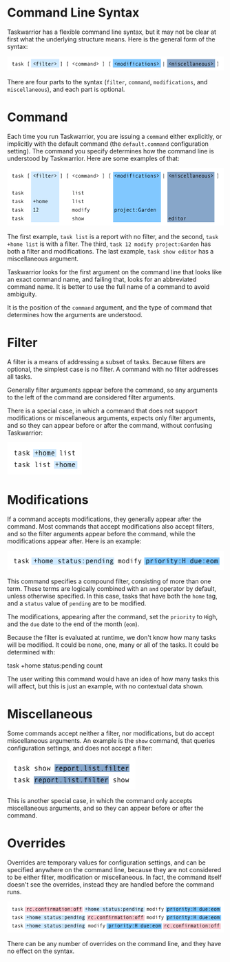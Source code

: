 # Command Line Syntax

Taskwarrior has a flexible command line syntax, but it may not be clear at first what the underlying structure means. Here is the general form of the syntax:

![](images/syntax.png)

There are four parts to the syntax (`filter`, `command`, `modifications`, and `miscellaneous`), and each part is optional.

# Command

Each time you run Taskwarrior, you are issuing a `command` either explicitly, or implicitly with the default command (the `default.command` configuration setting). The command you specify determines how the command line is understood by Taskwarrior. Here are some examples of that:

![](images/syntaxes.png)

The first example, `task list` is a report with no filter, and the second, `task +home list` is with a filter. The third, `task 12 modify project:Garden` has both a filter and modifications. The last example, `task show editor` has a miscellaneous argument.

Taskwarrior looks for the first argument on the command line that looks like an exact command name, and failing that, looks for an abbreviated command name. It is better to use the full name of a command to avoid ambiguity.

It is the position of the `command` argument, and the type of command that determines how the arguments are understood.

# Filter

A filter is a means of addressing a subset of tasks. Because filters are optional, the simplest case is no filter. A command with no filter addresses all tasks.

Generally filter arguments appear before the command, so any arguments to the left of the command are considered filter arguments.

There is a special case, in which a command that does not support modifications or miscellaneous arguments, expects only filter arguments, and so they can appear before or after the command, without confusing Taskwarrior:

![](images/filter.png)

# Modifications

If a command accepts modifications, they generally appear after the command. Most commands that accept modifications also accept filters, and so the filter arguments appear before the command, while the modifications appear after. Here is an example:

![](images/modification.png)

This command specifies a compound filter, consisting of more than one term. These terms are logically combined with an `and` operator by default, unless otherwise specified. In this case, tasks that have both the `home` tag, and a `status` value of `pending` are to be modified.

The modifications, appearing after the command, set the `priority` to `H`igh, and the `due` date to the end of the month (`eom`).

Because the filter is evaluated at runtime, we don't know how many tasks will be modified. It could be none, one, many or all of the tasks. It could be determined with:

task +home status:pending count

The user writing this command would have an idea of how many tasks this will affect, but this is just an example, with no contextual data shown.

# Miscellaneous

Some commands accept neither a filter, nor modifications, but do accept miscellaneous arguments. An example is the `show` command, that queries configuration settings, and does not accept a filter:

![](images/miscellaneous.png)

This is another special case, in which the command only accepts miscellaneous arguments, and so they can appear before or after the command.

# Overrides

Overrides are temporary values for configuration settings, and can be specified anywhere on the command line, because they are not considered to be either filter, modification or miscellaneous. In fact, the command itself doesn't see the overrides, instead they are handled before the command runs.

![](images/override.png)

There can be any number of overrides on the command line, and they have no effect on the syntax.
